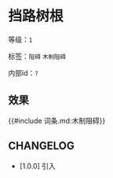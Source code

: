 # 挡路树根

等级：`1`

标签：`阻碍` `木制阻碍`

内部id：`?`

## 效果

{{#include 词条.md:木制阻碍}}

## CHANGELOG

- [1.0.0] 引入
